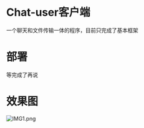 # Chat-user客户端

一个聊天和文件传输一体的程序，目前只完成了基本框架

# 部署

等完成了再说

# 效果图

![IMG1.png](http://tp.zhzxoj.org/2019/09/21/5d86257f65cb7.png)